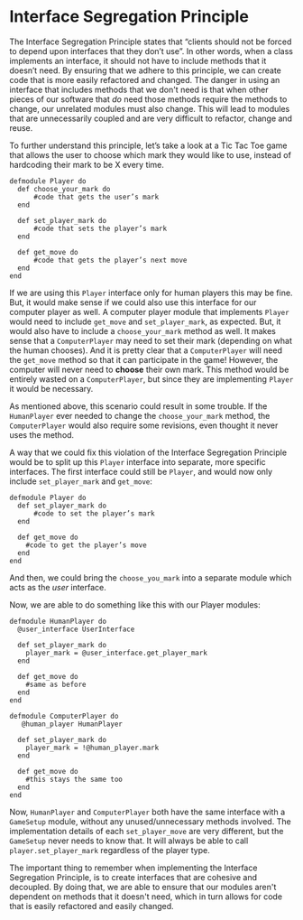 Interface Segregation Principle
==============================

The Interface Segregation Principle states that “clients should not be
forced to depend upon interfaces that they don’t use”. In other words,
when a class implements an interface, it should not have to
include methods that it doesn’t need.  By ensuring that we adhere to
this principle, we can create code that is more easily refactored and
changed. The danger in using an interface that includes
methods that we don't need is that when other pieces of our software
that *do* need those methods require the methods to change, our
unrelated modules must also change. This will lead to modules that are unnecessarily coupled
and are very difficult to refactor, change and reuse.

To further understand this principle, let’s take a look at a Tic Tac Toe
game that allows the user to choose which mark they would like to use,
instead of hardcoding their mark to be X every time.
```
defmodule Player do
  def choose_your_mark do
      #code that gets the user’s mark
  end

  def set_player_mark do
      #code that sets the player’s mark
  end

  def get_move do
      #code that gets the player’s next move
  end
end
```

If we are using this `Player` interface only for human players
this may be fine. But, it would make sense if we could also use this
interface for our computer player as well. A computer player module
that implements `Player` would need to include `get_move` and
`set_player_mark`, as expected. But, it would also have to include a
`choose_your_mark` method as well. It makes sense that a `ComputerPlayer`
may need to set their mark (depending on what the human chooses). And it is
pretty clear that a `ComputerPlayer` will need the `get_move` method so that
it can participate in the game! However, the computer will never
need to **choose** their own mark. This method would be entirely
wasted on a ```ComputerPlayer```, but since they are implementing
```Player``` it would be necessary.

As mentioned above, this scenario could result in some trouble. If the
```HumanPlayer``` ever needed to change the ```choose_your_mark```
method, the ```ComputerPlayer``` would also require some revisions, even
thought it never uses the method.

A way that we could fix this violation of the Interface Segregation
Principle would be to split up this ```Player``` interface into
separate, more specific interfaces.  The first interface could still be
```Player```, and would now only include ```set_player_mark``` and
`get_move`:
```
defmodule Player do
  def set_player_mark do
      #code to set the player’s mark
  end

  def get_move do
    #code to get the player’s move
  end
end
```
And then, we could bring the ```choose_you_mark``` into a separate module
which acts as the *user* interface.

Now, we are able to do something like this with our Player modules:

```
defmodule HumanPlayer do
  @user_interface UserInterface

  def set_player_mark do
    player_mark = @user_interface.get_player_mark
  end

  def get_move do
    #same as before
  end
end
```

```
defmodule ComputerPlayer do
   @human_player HumanPlayer

  def set_player_mark do
    player_mark = !@human_player.mark
  end

  def get_move do
    #this stays the same too
  end
end
```

Now, ```HumanPlayer``` and ```ComputerPlayer``` both have the same
interface with a ```GameSetup``` module, without any unused/unnecessary methods involved.
The implementation details of each ```set_player_move``` are very
different, but the ```GameSetup``` never needs to know that. It will
always be able to call ```player.set_player_mark``` regardless of the
player type.

The important thing to remember when implementing the Interface Segregation
Principle, is to create interfaces that are cohesive and decoupled. By
doing that, we are able to ensure that our modules aren't dependent on
methods that it doesn't need, which in turn allows for code that is
easily refactored and easily changed.

